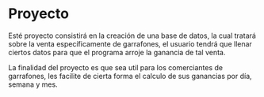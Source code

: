 # Proyecto
Esté proyecto consistirá en la creación de una base de datos, la cual tratará sobre la venta específicamente de garrafones, el usuario tendrá que llenar ciertos datos para que el programa arroje la ganancia de tal venta.

La finalidad del proyecto es que sea util para  los comerciantes de garrafones, les facilite de cierta forma el calculo de sus ganancias por día, semana y mes.
